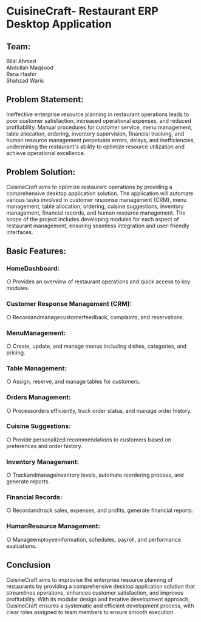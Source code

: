 <h1>CuisineCraft- Restaurant ERP Desktop Application</h1>

<h2>Team:</h2>
Bilal Ahmed<br>
Abdullah Maqsood<br>
Rana Hashir<br>
Shahzad Waris<br>

 <h2>Problem Statement:</h2>
 Ineffective enterprise resource planning in restaurant operations leads to poor customer
 satisfaction, increased operational expenses, and reduced profitability. Manual
 procedures for customer service, menu management, table allocation, ordering,
 inventory supervision, financial tracking, and human resource management perpetuate
 errors, delays, and inefficiencies, undermining the restaurant's ability to optimize
 resource utilization and achieve operational excellence.
 
 <h2>Problem Solution:</h2>
 CuisineCraft aims to optimize restaurant operations by providing a comprehensive
 desktop application solution. The application will automate various tasks involved in
 customer response management (CRM), menu management, table allocation, ordering,
 cuisine suggestions, inventory management, financial records, and human resource
 management. The scope of the project includes developing modules for each aspect of
 restaurant management, ensuring seamless integration and user-friendly interfaces.
 
 <h2>Basic Features:</h2>
 <h3>HomeDashboard:</h3>
 ○ Provides an overview of restaurant operations and quick access to key
 modules.
 <h3>Customer Response Management (CRM):</h3>
 ○ Recordandmanagecustomerfeedback, complaints, and reservations.
 <h3>MenuManagement:</h3>
 ○ Create, update, and manage menus including dishes, categories, and
 pricing.
<h3> Table Management:</h3>
 ○ Assign, reserve, and manage tables for customers.
<h3>Orders Management:</h3>
 ○ Processorders efficiently, track order status, and manage order history.
 <h3>Cuisine Suggestions:</h3>
 ○ Provide personalized recommendations to customers based on
 preferences and order history.
 <h3>Inventory Management:</h3>
 ○ Trackandmanageinventory levels, automate reordering process, and
 generate reports.
 <h3>Financial Records:</h3>
 ○ Recordandtrack sales, expenses, and profits, generate financial reports.
 <h3>HumanResource Management:</h3>
 ○ Manageemployeeinformation, schedules, payroll, and performance
 evaluations.
 
 
<h2>Conclusion</h2>
 CuisineCraft aims to improvise the enterprise resource planning of restaurants by
 providing a comprehensive desktop application solution that streamlines operations,
 enhances customer satisfaction, and improves profitability. With its modular design and
 iterative development approach, CuisineCraft ensures a systematic and efficient
 development process, with clear roles assigned to team members to ensure smooth
 execution.
